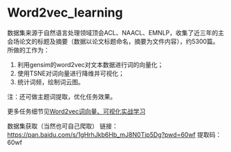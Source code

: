 # Word2vec_learning

数据集来源于自然语言处理领域顶会ACL、NAACL、EMNLP，收集了近三年的主会场论文的标题及摘要（数据以论文标题命名，摘要为文件内容），约5300篇。
所做的工作为：
1. 利用gensim的word2vec对文本数据进行词的向量化；
2. 使用TSNE对词向量进行降维并可视化；
3. 统计词频，绘制词云图。
 
注：还可做主题词提取，优化任务效果。

更多任务细节见[Word2vec词向量、可视化实战学习](https://zhuanlan.zhihu.com/p/610288225)

数据集获取（当然也可自己爬取）
链接：https://pan.baidu.com/s/1gHrhJkb6Hb_mJ8N0Tip5Dg?pwd=60wf 
提取码：60wf

